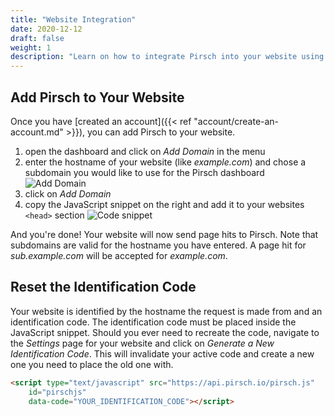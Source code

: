```yaml
---
title: "Website Integration"
date: 2020-12-12
draft: false
weight: 1
description: "Learn on how to integrate Pirsch into your website using JavaScript."
---
```


## Add Pirsch to Your Website

Once you have [created an account]({{<  ref "account/create-an-account.md"  >}}), you can add Pirsch to your website.

1. open the dashboard and click on *Add Domain* in the menu
2. enter the hostname of your website (like *example.com*) and chose a subdomain you would like to use for the Pirsch dashboard ![Add Domain](/integration/add-domain.png)
3. click on *Add Domain*
4. copy the JavaScript snippet on the right and add it to your websites `<head>` section ![Code snippet](/integration/add-domain-snippet.png)

And you're done! Your website will now send page hits to Pirsch. Note that subdomains are valid for the hostname you have entered. A page hit for *sub.example.com* will be accepted for *example.com*.

## Reset the Identification Code

Your website is identified by the hostname the request is made from and an identification code. The identification code must be placed inside the JavaScript snippet. Should you ever need to recreate the code, navigate to the *Settings* page for your website and click on *Generate a New Identification Code*. This will invalidate your active code and create a new one you need to place the old one with.

```html
<script type="text/javascript" src="https://api.pirsch.io/pirsch.js" 
    id="pirschjs" 
    data-code="YOUR_IDENTIFICATION_CODE"></script>
```
